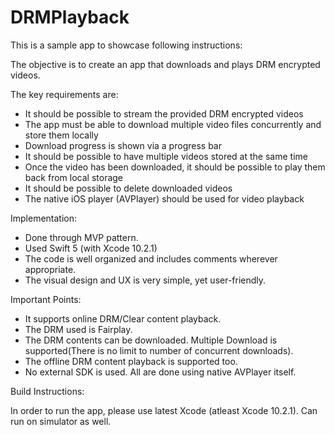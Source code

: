 # DRMPlayback

This is a sample app to showcase following instructions:

The objective is to create an app that downloads and plays DRM encrypted videos.

The key requirements are:
- It should be possible to stream the provided DRM encrypted videos
- The app must be able to download multiple video files concurrently and store them locally
- Download progress is shown via a progress bar
- It should be possible to have multiple videos stored at the same time
- Once the video has been downloaded, it should be possible to play them back from local storage
- It should be possible to delete downloaded videos
- The native iOS player (AVPlayer) should be used for video playback

Implementation:

- Done through MVP pattern.
- Used Swift 5 (with Xcode 10.2.1)
- The code is well organized and includes comments wherever appropriate.
- The visual design and UX is very simple, yet user-friendly.

Important Points:
- It supports online DRM/Clear content playback.
- The DRM used is Fairplay.
- The DRM contents can be downloaded. Multiple Download is supported(There is no limit to number of concurrent downloads).
- The offline DRM content playback is supported too.
- No external SDK is used. All are done using native AVPlayer itself.

Build Instructions:

In order to run the app, please use latest Xcode (atleast Xcode 10.2.1). Can run on simulator as well.
